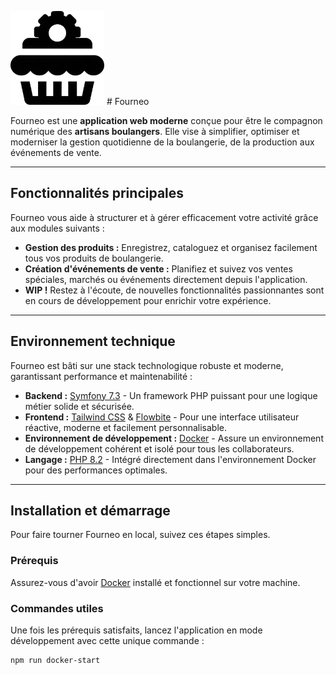 <img src="logo.png" alt="Logo Fourneo" width="150" height="150"> # Fourneo

Fourneo est une **application web moderne** conçue pour être le compagnon numérique des **artisans boulangers**. Elle vise à simplifier, optimiser et moderniser la gestion quotidienne de la boulangerie, de la production aux événements de vente.

---

## Fonctionnalités principales

Fourneo vous aide à structurer et à gérer efficacement votre activité grâce aux modules suivants :

* **Gestion des produits :** Enregistrez, cataloguez et organisez facilement tous vos produits de boulangerie.
* **Création d'événements de vente :** Planifiez et suivez vos ventes spéciales, marchés ou événements directement depuis l'application.
* **WIP !** Restez à l'écoute, de nouvelles fonctionnalités passionnantes sont en cours de développement pour enrichir votre expérience.

---

## Environnement technique

Fourneo est bâti sur une stack technologique robuste et moderne, garantissant performance et maintenabilité :

* **Backend :** [Symfony 7.3](https://symfony.com/) - Un framework PHP puissant pour une logique métier solide et sécurisée.
* **Frontend :** [Tailwind CSS](https://tailwindcss.com/) & [Flowbite](https://flowbite.com/) - Pour une interface utilisateur réactive, moderne et facilement personnalisable.
* **Environnement de développement :** [Docker](https://www.docker.com/) - Assure un environnement de développement cohérent et isolé pour tous les collaborateurs.
* **Langage :** [PHP 8.2](https://www.php.net/) - Intégré directement dans l'environnement Docker pour des performances optimales.

---

## Installation et démarrage

Pour faire tourner Fourneo en local, suivez ces étapes simples.

### Prérequis

Assurez-vous d'avoir [Docker](https://www.docker.com/get-started) installé et fonctionnel sur votre machine.

### Commandes utiles

Une fois les prérequis satisfaits, lancez l'application en mode développement avec cette unique commande :

```bash
npm run docker-start
